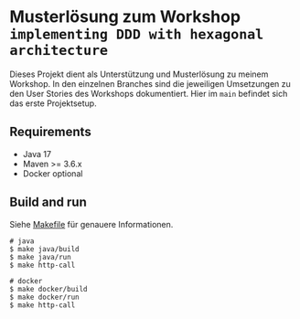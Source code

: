 # Musterlösung zum Workshop `implementing DDD with hexagonal architecture`

Dieses Projekt dient als Unterstützung und Musterlösung zu meinem Workshop. In den einzelnen Branches sind die
jeweiligen Umsetzungen zu den User Stories des Workshops dokumentiert. Hier im `main` befindet sich das erste 
Projektsetup.

## Requirements

* Java 17
* Maven >= 3.6.x
* Docker optional

## Build and run

Siehe [Makefile](Makefile) für genauere Informationen. 

```shell
# java 
$ make java/build
$ make java/run
$ make http-call

# docker
$ make docker/build
$ make docker/run
$ make http-call
```
